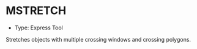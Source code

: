 # MSTRETCH

- Type: Express Tool

Stretches objects with multiple crossing windows and crossing polygons.
